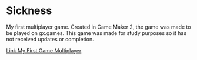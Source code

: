# Sickness
 My first multiplayer game.
 Created in Game Maker 2, the game was made to be played on gx.games.
 This game was made for study purposes so it has not received updates or completion.

 [Link My First Game Multiplayer](https://gx.games/pt-br/games/lcbmp4/sickness-beta2-/)
